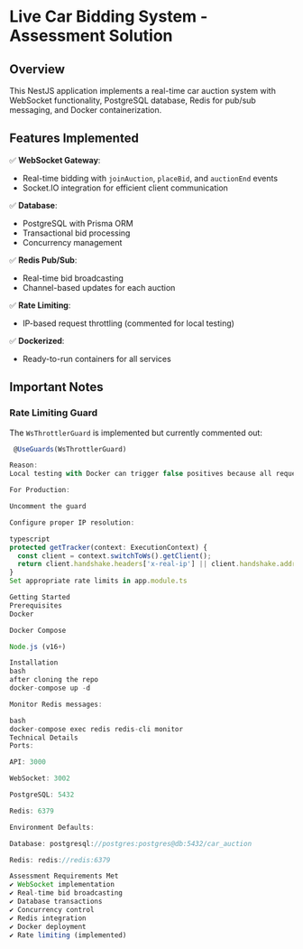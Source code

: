 # Live Car Bidding System - Assessment Solution

## Overview
This NestJS application implements a real-time car auction system with WebSocket functionality, PostgreSQL database, Redis for pub/sub messaging, and Docker containerization.

## Features Implemented
✅ **WebSocket Gateway**:
- Real-time bidding with `joinAuction`, `placeBid`, and `auctionEnd` events
- Socket.IO integration for efficient client communication

✅ **Database**:
- PostgreSQL with Prisma ORM
- Transactional bid processing
- Concurrency management

✅ **Redis Pub/Sub**:
- Real-time bid broadcasting
- Channel-based updates for each auction

✅ **Rate Limiting**:
- IP-based request throttling (commented for local testing)

✅ **Dockerized**:
- Ready-to-run containers for all services

## Important Notes
### Rate Limiting Guard
The `WsThrottlerGuard` is implemented but currently commented out:
```typescript
 @UseGuards(WsThrottlerGuard)

Reason:
Local testing with Docker can trigger false positives because all requests appear to come from the same Docker network IP.

For Production:

Uncomment the guard

Configure proper IP resolution:

typescript
protected getTracker(context: ExecutionContext) {
  const client = context.switchToWs().getClient();
  return client.handshake.headers['x-real-ip'] || client.handshake.address;
}
Set appropriate rate limits in app.module.ts

Getting Started
Prerequisites
Docker

Docker Compose

Node.js (v16+)

Installation
bash
after cloning the repo
docker-compose up -d

Monitor Redis messages:

bash
docker-compose exec redis redis-cli monitor
Technical Details
Ports:

API: 3000

WebSocket: 3002

PostgreSQL: 5432

Redis: 6379

Environment Defaults:

Database: postgresql://postgres:postgres@db:5432/car_auction

Redis: redis://redis:6379

Assessment Requirements Met
✔ WebSocket implementation
✔ Real-time bid broadcasting
✔ Database transactions
✔ Concurrency control
✔ Redis integration
✔ Docker deployment
✔ Rate limiting (implemented)
